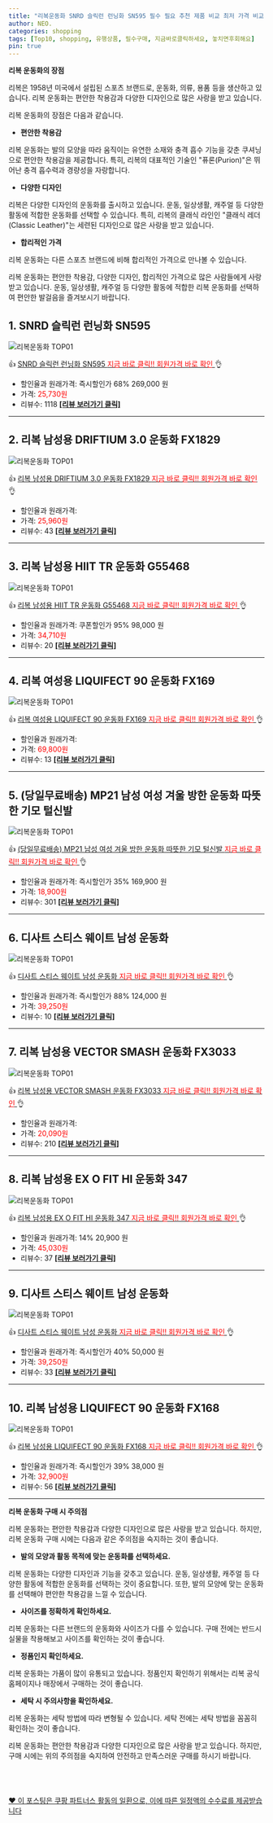 ```yaml
---
title: "리복운동화 SNRD 슬릭런 런닝화 SN595 필수 필요 추천 제품 비교 최저 가격 비교 장점 구매 후기 구매평"
author: NEO.
categories: shopping
tags: [Top10, shopping, 유행상품, 필수구매, 지금바로클릭하세요, 놓치면후회해요]
pin: true
---
```

**리복 운동화의 장점**

리복은 1958년 미국에서 설립된 스포츠 브랜드로, 운동화, 의류, 용품 등을 생산하고 있습니다. 리복 운동화는 편안한 착용감과 다양한 디자인으로 많은 사랑을 받고 있습니다.

리복 운동화의 장점은 다음과 같습니다.

* **편안한 착용감**

리복 운동화는 발의 모양을 따라 움직이는 유연한 소재와 충격 흡수 기능을 갖춘 쿠셔닝으로 편안한 착용감을 제공합니다. 특히, 리복의 대표적인 기술인 "퓨론(Purion)"은 뛰어난 충격 흡수력과 경량성을 자랑합니다.

* **다양한 디자인**

리복은 다양한 디자인의 운동화를 출시하고 있습니다. 운동, 일상생활, 캐주얼 등 다양한 활동에 적합한 운동화를 선택할 수 있습니다. 특히, 리복의 클래식 라인인 "클래식 레더(Classic Leather)"는 세련된 디자인으로 많은 사랑을 받고 있습니다.

* **합리적인 가격**

리복 운동화는 다른 스포츠 브랜드에 비해 합리적인 가격으로 만나볼 수 있습니다.

리복 운동화는 편안한 착용감, 다양한 디자인, 합리적인 가격으로 많은 사람들에게 사랑받고 있습니다. 운동, 일상생활, 캐주얼 등 다양한 활동에 적합한 리복 운동화를 선택하여 편안한 발걸음을 즐겨보시기 바랍니다.

   

## 1. SNRD 슬릭런 런닝화 SN595

![리복운동화 TOP01](https://thumbnail7.coupangcdn.com/thumbnails/remote/490x490ex/image/retail/images/5241111831342769-af2209a2-f051-4dda-8f28-4747cb0372fc.jpg)


👍 [SNRD 슬릭런 런닝화 SN595 <font color=red> 지금 바로 클릭!! 회원가격 바로 확인 </font> ](https://link.coupang.com/re/AFFSDP?lptag=AF3617701&subid=GithubCoopas&pageKey=5716200698&traceid=V0-153&itemId=9546139375&vendorItemId=76830828326) 👌 


- 할인율과 원래가격: 즉시할인가 68%  269,000   원
- 가격: <span style='color:red'>25,730원</span>
- 리뷰수: 1118  [**[리뷰 보러가기 클릭]**](https://link.coupang.com/re/AFFSDP?lptag=AF3617701&subid=GithubCoopas&pageKey=5716200698&traceid=V0-153&itemId=9546139375&vendorItemId=76830828326)

---


   

## 2. 리복 남성용 DRIFTIUM 3.0 운동화 FX1829

![리복운동화 TOP01](https://thumbnail7.coupangcdn.com/thumbnails/remote/490x490ex/image/retail/images/2893876871505814-9b4ae596-6e88-4977-afcc-fb62f0c42603.jpg)


👍 [리복 남성용 DRIFTIUM 3.0 운동화 FX1829 <font color=red> 지금 바로 클릭!! 회원가격 바로 확인 </font> ](https://link.coupang.com/re/AFFSDP?lptag=AF3617701&subid=GithubCoopas&pageKey=6453344013&traceid=V0-153&itemId=14018124215&vendorItemId=81266659415) 👌 


- 할인율과 원래가격: 
- 가격: <span style='color:red'>25,960원</span>
- 리뷰수: 43  [**[리뷰 보러가기 클릭]**](https://link.coupang.com/re/AFFSDP?lptag=AF3617701&subid=GithubCoopas&pageKey=6453344013&traceid=V0-153&itemId=14018124215&vendorItemId=81266659415)

---


   

## 3. 리복 남성용 HIIT TR 운동화 G55468

![리복운동화 TOP01](https://thumbnail8.coupangcdn.com/thumbnails/remote/490x490ex/image/retail/images/2892852828513242-978fbf38-d651-4717-9cb6-3fa8dde6be83.jpg)


👍 [리복 남성용 HIIT TR 운동화 G55468 <font color=red> 지금 바로 클릭!! 회원가격 바로 확인 </font> ](https://link.coupang.com/re/AFFSDP?lptag=AF3617701&subid=GithubCoopas&pageKey=6453006490&traceid=V0-153&itemId=14016150996&vendorItemId=81264704686) 👌 


- 할인율과 원래가격: 쿠폰할인가 95%  98,000   원
- 가격: <span style='color:red'>34,710원</span>
- 리뷰수: 20  [**[리뷰 보러가기 클릭]**](https://link.coupang.com/re/AFFSDP?lptag=AF3617701&subid=GithubCoopas&pageKey=6453006490&traceid=V0-153&itemId=14016150996&vendorItemId=81264704686)

---


   

## 4. 리복 여성용 LIQUIFECT 90 운동화 FX169

![리복운동화 TOP01](https://thumbnail10.coupangcdn.com/thumbnails/remote/490x490ex/image/vendor_inventory/17f6/5165b33332b4e667f3512334dd8df9f43ffb9005a5ba71f943bfd5328b87.jpg)


👍 [리복 여성용 LIQUIFECT 90 운동화 FX169 <font color=red> 지금 바로 클릭!! 회원가격 바로 확인 </font> ](https://link.coupang.com/re/AFFSDP?lptag=AF3617701&subid=GithubCoopas&pageKey=6453343421&traceid=V0-153&itemId=14018120687&vendorItemId=87308110450) 👌 


- 할인율과 원래가격: 
- 가격: <span style='color:red'>69,800원</span>
- 리뷰수: 13  [**[리뷰 보러가기 클릭]**](https://link.coupang.com/re/AFFSDP?lptag=AF3617701&subid=GithubCoopas&pageKey=6453343421&traceid=V0-153&itemId=14018120687&vendorItemId=87308110450)

---


   

## 5. (당일무료배송) MP21 남성 여성 겨울 방한 운동화 따뜻한 기모 털신발

![리복운동화 TOP01](https://thumbnail6.coupangcdn.com/thumbnails/remote/490x490ex/image/vendor_inventory/4587/6757eea8fb48417808b681c2f1d824e0167851efa9914095dcae5ad66dd0.jpg)


👍 [(당일무료배송) MP21 남성 여성 겨울 방한 운동화 따뜻한 기모 털신발 <font color=red> 지금 바로 클릭!! 회원가격 바로 확인 </font> ](https://link.coupang.com/re/AFFSDP?lptag=AF3617701&subid=GithubCoopas&pageKey=6159217825&traceid=V0-153&itemId=11941630510&vendorItemId=79214320378) 👌 


- 할인율과 원래가격: 즉시할인가 35%  169,900   원
- 가격: <span style='color:red'>18,900원</span>
- 리뷰수: 301  [**[리뷰 보러가기 클릭]**](https://link.coupang.com/re/AFFSDP?lptag=AF3617701&subid=GithubCoopas&pageKey=6159217825&traceid=V0-153&itemId=11941630510&vendorItemId=79214320378)

---


   

## 6. 디사트 스티스 웨이트 남성 운동화

![리복운동화 TOP01](https://thumbnail10.coupangcdn.com/thumbnails/remote/490x490ex/image/vendor_inventory/1e36/42db036d1c890577bec196132fe7b8239408a12d132fa38090ef642863c1.jpg)


👍 [디사트 스티스 웨이트 남성 운동화 <font color=red> 지금 바로 클릭!! 회원가격 바로 확인 </font> ](https://link.coupang.com/re/AFFSDP?lptag=AF3617701&subid=GithubCoopas&pageKey=6675315822&traceid=V0-153&itemId=15373627804&vendorItemId=85847746650) 👌 


- 할인율과 원래가격: 즉시할인가 88%  124,000   원
- 가격: <span style='color:red'>39,250원</span>
- 리뷰수: 10  [**[리뷰 보러가기 클릭]**](https://link.coupang.com/re/AFFSDP?lptag=AF3617701&subid=GithubCoopas&pageKey=6675315822&traceid=V0-153&itemId=15373627804&vendorItemId=85847746650)

---


   

## 7. 리복 남성용 VECTOR SMASH 운동화 FX3033

![리복운동화 TOP01](https://thumbnail9.coupangcdn.com/thumbnails/remote/490x490ex/image/retail/images/4195901024425794-5926bab5-4146-489c-810b-aa53aeffda8c.png)


👍 [리복 남성용 VECTOR SMASH 운동화 FX3033 <font color=red> 지금 바로 클릭!! 회원가격 바로 확인 </font> ](https://link.coupang.com/re/AFFSDP?lptag=AF3617701&subid=GithubCoopas&pageKey=6453344315&traceid=V0-153&itemId=14018126774&vendorItemId=81266662066) 👌 


- 할인율과 원래가격: 
- 가격: <span style='color:red'>20,090원</span>
- 리뷰수: 210  [**[리뷰 보러가기 클릭]**](https://link.coupang.com/re/AFFSDP?lptag=AF3617701&subid=GithubCoopas&pageKey=6453344315&traceid=V0-153&itemId=14018126774&vendorItemId=81266662066)

---


   

## 8. 리복 남성용 EX O FIT HI 운동화 347

![리복운동화 TOP01](https://thumbnail6.coupangcdn.com/thumbnails/remote/490x490ex/image/retail/images/2893837048730290-8b1374dd-cc80-4f43-b4bd-f12d74ff3aa6.jpg)


👍 [리복 남성용 EX O FIT HI 운동화 347 <font color=red> 지금 바로 클릭!! 회원가격 바로 확인 </font> ](https://link.coupang.com/re/AFFSDP?lptag=AF3617701&subid=GithubCoopas&pageKey=6453343428&traceid=V0-153&itemId=14018120782&vendorItemId=81266656063) 👌 


- 할인율과 원래가격: 14%  20,900   원
- 가격: <span style='color:red'>45,030원</span>
- 리뷰수: 37  [**[리뷰 보러가기 클릭]**](https://link.coupang.com/re/AFFSDP?lptag=AF3617701&subid=GithubCoopas&pageKey=6453343428&traceid=V0-153&itemId=14018120782&vendorItemId=81266656063)

---


   

## 9. 디사트 스티스 웨이트 남성 운동화

![리복운동화 TOP01](https://thumbnail8.coupangcdn.com/thumbnails/remote/490x490ex/image/vendor_inventory/1b17/e55cb7521625ea1ebe2b87799126c67bc2524aeaffad8ebcbed6c434599d.jpg)


👍 [디사트 스티스 웨이트 남성 운동화 <font color=red> 지금 바로 클릭!! 회원가격 바로 확인 </font> ](https://link.coupang.com/re/AFFSDP?lptag=AF3617701&subid=GithubCoopas&pageKey=6675315822&traceid=V0-153&itemId=15373627787&vendorItemId=85847746842) 👌 


- 할인율과 원래가격: 즉시할인가 40%  50,000   원
- 가격: <span style='color:red'>39,250원</span>
- 리뷰수: 33  [**[리뷰 보러가기 클릭]**](https://link.coupang.com/re/AFFSDP?lptag=AF3617701&subid=GithubCoopas&pageKey=6675315822&traceid=V0-153&itemId=15373627787&vendorItemId=85847746842)

---


   

## 10. 리복 남성용 LIQUIFECT 90 운동화 FX168

![리복운동화 TOP01](https://thumbnail6.coupangcdn.com/thumbnails/remote/490x490ex/image/retail/images/31385032519618-4964e8b6-86c5-4ac4-a6de-0e3ab2bb4009.jpg)


👍 [리복 남성용 LIQUIFECT 90 운동화 FX168 <font color=red> 지금 바로 클릭!! 회원가격 바로 확인 </font> ](https://link.coupang.com/re/AFFSDP?lptag=AF3617701&subid=GithubCoopas&pageKey=6453006268&traceid=V0-153&itemId=14016149796&vendorItemId=81264703291) 👌 


- 할인율과 원래가격: 즉시할인가 39%  38,000   원
- 가격: <span style='color:red'>32,900원</span>
- 리뷰수: 56  [**[리뷰 보러가기 클릭]**](https://link.coupang.com/re/AFFSDP?lptag=AF3617701&subid=GithubCoopas&pageKey=6453006268&traceid=V0-153&itemId=14016149796&vendorItemId=81264703291)

---
**리복 운동화 구매 시 주의점**

리복 운동화는 편안한 착용감과 다양한 디자인으로 많은 사랑을 받고 있습니다. 하지만, 리복 운동화 구매 시에는 다음과 같은 주의점을 숙지하는 것이 좋습니다.

* **발의 모양과 활동 목적에 맞는 운동화를 선택하세요.**

리복 운동화는 다양한 디자인과 기능을 갖추고 있습니다. 운동, 일상생활, 캐주얼 등 다양한 활동에 적합한 운동화를 선택하는 것이 중요합니다. 또한, 발의 모양에 맞는 운동화를 선택해야 편안한 착용감을 느낄 수 있습니다.

* **사이즈를 정확하게 확인하세요.**

리복 운동화는 다른 브랜드의 운동화와 사이즈가 다를 수 있습니다. 구매 전에는 반드시 실물을 착용해보고 사이즈를 확인하는 것이 좋습니다.

* **정품인지 확인하세요.**

리복 운동화는 가품이 많이 유통되고 있습니다. 정품인지 확인하기 위해서는 리복 공식 홈페이지나 매장에서 구매하는 것이 좋습니다.

* **세탁 시 주의사항을 확인하세요.**

리복 운동화는 세탁 방법에 따라 변형될 수 있습니다. 세탁 전에는 세탁 방법을 꼼꼼히 확인하는 것이 좋습니다.

리복 운동화는 편안한 착용감과 다양한 디자인으로 많은 사랑을 받고 있습니다. 하지만, 구매 시에는 위의 주의점을 숙지하여 안전하고 만족스러운 구매를 하시기 바랍니다.<br><br><br><br><br> [ ❤  이 포스팅은 쿠팡 파트너스 활동의 일환으로, 이에 따른 일정액의 수수료를 제공받습니다](https://link.coupang.com/a/bcEFyh)